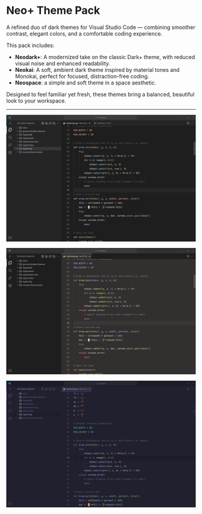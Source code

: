 # Neo+ Theme Pack

A refined duo of dark themes for Visual Studio Code — combining smoother contrast, elegant colors, and a comfortable coding experience.

This pack includes:

- **Neodark+**: A modernized take on the classic Dark+ theme, with reduced visual noise and enhanced readability.
- **Neokai**: A soft, ambient dark theme inspired by material tones and Monokai, perfect for focused, distraction-free coding.
- **Neospace**: a simple and soft theme in a space aesthetic.

Designed to feel familiar yet fresh, these themes bring a balanced, beautiful look to your workspace.

---

![Neodark+ Screenshot](images/darkplus-screenshot.png)

![Neokai Screenshot](images/screenshot.png)

![Neospace Screenshot](images/neospace-screenshot.png)
